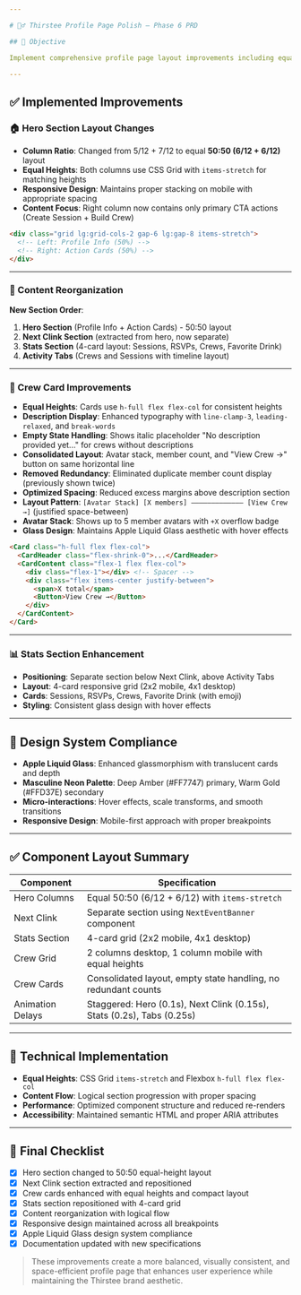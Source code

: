 ```yaml
---

# 🧍‍♂️ Thirstee Profile Page Polish – Phase 6 PRD

## 🎯 Objective

Implement comprehensive profile page layout improvements including equal-height hero columns, enhanced crew cards, content reorganization, and improved visual consistency. Focus on space efficiency, equal heights, and optimal content flow.

---
```


## ✅ Implemented Improvements

### 🏠 Hero Section Layout Changes

* **Column Ratio**: Changed from 5/12 + 7/12 to equal **50:50 (6/12 + 6/12)** layout
* **Equal Heights**: Both columns use CSS Grid with `items-stretch` for matching heights
* **Responsive Design**: Maintains proper stacking on mobile with appropriate spacing
* **Content Focus**: Right column now contains only primary CTA actions (Create Session + Build Crew)

```html
<div class="grid lg:grid-cols-2 gap-6 lg:gap-8 items-stretch">
  <!-- Left: Profile Info (50%) -->
  <!-- Right: Action Cards (50%) -->
</div>
```

---

### 📱 Content Reorganization

**New Section Order**:
1. **Hero Section** (Profile Info + Action Cards) - 50:50 layout
2. **Next Clink Section** (extracted from hero, now separate)
3. **Stats Section** (4-card layout: Sessions, RSVPs, Crews, Favorite Drink)
4. **Activity Tabs** (Crews and Sessions with timeline layout)

---

### 👑 Crew Card Improvements

* **Equal Heights**: Cards use `h-full flex flex-col` for consistent heights
* **Description Display**: Enhanced typography with `line-clamp-3`, `leading-relaxed`, and `break-words`
* **Empty State Handling**: Shows italic placeholder "No description provided yet..." for crews without descriptions
* **Consolidated Layout**: Avatar stack, member count, and "View Crew →" button on same horizontal line
* **Removed Redundancy**: Eliminated duplicate member count display (previously shown twice)
* **Optimized Spacing**: Reduced excess margins above description section
* **Layout Pattern**: `[Avatar Stack] [X members] ————————————— [View Crew →]` (justified space-between)
* **Avatar Stack**: Shows up to 5 member avatars with `+X` overflow badge
* **Glass Design**: Maintains Apple Liquid Glass aesthetic with hover effects

```html
<Card class="h-full flex flex-col">
  <CardHeader class="flex-shrink-0">...</CardHeader>
  <CardContent class="flex-1 flex flex-col">
    <div class="flex-1"></div> <!-- Spacer -->
    <div class="flex items-center justify-between">
      <span>X total</span>
      <Button>View Crew →</Button>
    </div>
  </CardContent>
</Card>
```

---

### 📊 Stats Section Enhancement

* **Positioning**: Separate section below Next Clink, above Activity Tabs
* **Layout**: 4-card responsive grid (2x2 mobile, 4x1 desktop)
* **Cards**: Sessions, RSVPs, Crews, Favorite Drink (with emoji)
* **Styling**: Consistent glass design with hover effects

---

## 🎨 Design System Compliance

* **Apple Liquid Glass**: Enhanced glassmorphism with translucent cards and depth
* **Masculine Neon Palette**: Deep Amber (#FF7747) primary, Warm Gold (#FFD37E) secondary
* **Micro-interactions**: Hover effects, scale transforms, and smooth transitions
* **Responsive Design**: Mobile-first approach with proper breakpoints

---

## ✅ Component Layout Summary

| Component         | Specification                                           |
| ----------------- | ------------------------------------------------------- |
| Hero Columns      | Equal 50:50 (6/12 + 6/12) with `items-stretch`        |
| Next Clink        | Separate section using `NextEventBanner` component     |
| Stats Section     | 4-card grid (2x2 mobile, 4x1 desktop)                 |
| Crew Grid         | 2 columns desktop, 1 column mobile with equal heights  |
| Crew Cards        | Consolidated layout, empty state handling, no redundant counts |
| Animation Delays  | Staggered: Hero (0.1s), Next Clink (0.15s), Stats (0.2s), Tabs (0.25s) |

---

## 🎯 Technical Implementation

* **Equal Heights**: CSS Grid `items-stretch` and Flexbox `h-full flex flex-col`
* **Content Flow**: Logical section progression with proper spacing
* **Performance**: Optimized component structure and reduced re-renders
* **Accessibility**: Maintained semantic HTML and proper ARIA attributes

---

## 🎯 Final Checklist

* [x] Hero section changed to 50:50 equal-height layout
* [x] Next Clink section extracted and repositioned
* [x] Crew cards enhanced with equal heights and compact layout
* [x] Stats section repositioned with 4-card grid
* [x] Content reorganization with logical flow
* [x] Responsive design maintained across all breakpoints
* [x] Apple Liquid Glass design system compliance
* [x] Documentation updated with new specifications

> These improvements create a more balanced, visually consistent, and space-efficient profile page that enhances user experience while maintaining the Thirstee brand aesthetic.
